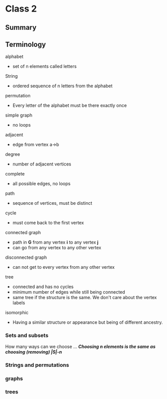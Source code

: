 # Class 2

## Summary

## Terminology

alphabet
- set of n elements called letters

String
- ordered sequence of n letters from the alphabet

permutation
- Every letter of the alphabet must be there exactly once

simple graph
- no loops

adjacent
- edge from vertex a->b

degree
- number of adjacent vertices

complete
- all possible edges, no loops

path
- sequence of vertices, must be distinct

cycle
- must come back to the first vertex

connected graph
- path in **G** from any vertex **i** to any vertex **j**
- can go from any vertex to any other vertex

disconnected graph
- can not get to every vertex from any other vertex

tree
- connected and has no cycles
- minimum number of edges while still being connected
- same tree if the structure is the same. We don't care about the vertex labels

isomorphic
- Having a similar structure or appearance but being of different ancestry.



### Sets and subsets

How many ways can we choose ...
***Choosing n elements is the same as choosing (removing) |S|-n***

### Strings and permutations

### graphs

### trees
